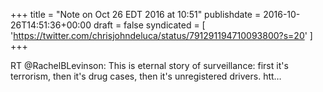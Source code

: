 +++
title = "Note on Oct 26 EDT 2016 at 10:51"
publishdate = 2016-10-26T14:51:36+00:00
draft = false
syndicated = [ 'https://twitter.com/chrisjohndeluca/status/791291194710093800?s=20' ]
+++

RT @RachelBLevinson: This is eternal story of surveillance: first it's terrorism, then it's drug cases, then it's unregistered drivers. htt…
